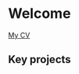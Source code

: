 # Welcome 



[My CV](https://docs.google.com/document/d/1RuosKgjjlAhxehJJb4RmaTU4YQ1jV4986_ia16m4ZFw/edit?usp=sharing "Google Doc of my CV")

## Key projects